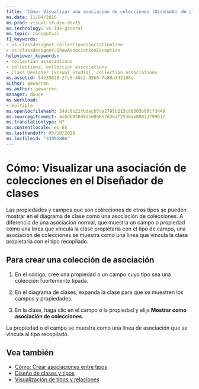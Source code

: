 ```yaml
---
title: 'Cómo: Visualizar una asociación de colecciones (Diseñador de clases)'
ms.date: 11/04/2016
ms.prod: visual-studio-dev15
ms.technology: vs-ide-general
ms.topic: conceptual
f1_keywords:
- vs.classdesigner.collectionassociationline
- vs.classdesigner.ShowAssociationException
helpviewer_keywords:
- collection associations
- collections, collection associations
- Class Designer [Visual Studio], collection associations
ms.assetid: 54e39838-2fc9-4dc2-85b6-7e88a743108e
author: gewarren
ms.author: gewarren
manager: douge
ms.workload:
- multiple
ms.openlocfilehash: 24dc8b21fbdacb5da2795b215cd8503b08cf3449
ms.sourcegitcommit: 4c0db930d9d5d8b857d3baf2530ae89823799612
ms.translationtype: HT
ms.contentlocale: es-ES
ms.lasthandoff: 05/10/2018
ms.locfileid: "33995886"
---
```

# <a name="how-to-visualize-a-collection-association-in-class-designer"></a>Cómo: Visualizar una asociación de colecciones en el Diseñador de clases

Las propiedades y campos que son colecciones de otros tipos se pueden mostrar en el diagrama de clase como una asociación de colecciones. A diferencia de una asociación normal, que muestra un campo o propiedad como una línea que vincula la clase propietaria con el tipo de campo, una asociación de colecciones se muestra como una línea que vincula la clase propietaria con el tipo recopilado.

## <a name="to-create-a-collection-association"></a>Para crear una colección de asociación

1.  En el código, cree una propiedad o un campo cuyo tipo sea una colección fuertemente tipada.

2.  En el diagrama de clases, expanda la clase para que se muestren los campos y propiedades.

3.  En la clase, haga clic en el campo o la propiedad y elija **Mostrar como asociación de colecciones**.

La propiedad o el campo se muestra como una línea de asociación que se vincula al tipo recopilado.

## <a name="see-also"></a>Vea también

- [Cómo: Crear asociaciones entre tipos](how-to-create-associations-between-types.md)
- [Diseño de clases y tipos](designing-and-viewing-classes-and-types.md)
- [Visualización de tipos y relaciones](viewing-types-and-relationships.md)
